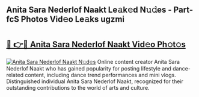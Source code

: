 ## Anita Sara Nederlof Naakt Le𝚊k𝚎d N𝚞𝚍es - Part-fcS Photos Vid𝚎o Le𝚊ks ugzmi

# <h2><a href="http://fb4xy97.evod.top/?m=Anita+Sara+Nederlof+Naakt">🔗 👉🔴 Anita Sara Nederlof Naakt Vid𝚎o Ph𝚘t𝚘s</a></h2>

[![Anita Sara Nederlof Naakt N𝚞d𝚎s](https://i.imgur.com/8V9OHl7.gif)](http://fb4xy97.evod.top/?m=Anita+Sara+Nederlof+Naakt)
Online content creator Anita Sara Nederlof Naakt who has gained popularity for posting lifestyle and dance-related content, including dance trend performances and mini vlogs. Distinguished individual Anita Sara Nederlof Naakt, recognized for their outstanding contributions to the world of arts and culture. 
